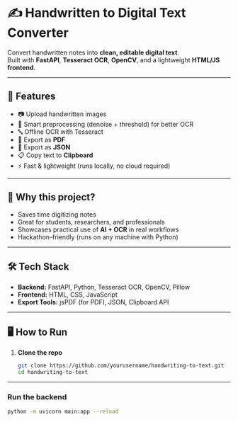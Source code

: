 # ✍️ Handwritten to Digital Text Converter

Convert handwritten notes into **clean, editable digital text**.  
Built with **FastAPI**, **Tesseract OCR**, **OpenCV**, and a lightweight **HTML/JS frontend**.  

---

## 🚀 Features
- 📷 Upload handwritten images
- 🧹 Smart preprocessing (denoise + threshold) for better OCR
- 🔤 Offline OCR with Tesseract
- 📄 Export as **PDF**
- 💾 Export as **JSON**
- 📋 Copy text to **Clipboard**
- ⚡ Fast & lightweight (runs locally, no cloud required)

---

## 🎯 Why this project?
- Saves time digitizing notes
- Great for students, researchers, and professionals
- Showcases practical use of **AI + OCR** in real workflows
- Hackathon-friendly (runs on any machine with Python)

---

## 🛠️ Tech Stack
- **Backend:** FastAPI, Python, Tesseract OCR, OpenCV, Pillow  
- **Frontend:** HTML, CSS, JavaScript  
- **Export Tools:** jsPDF (for PDF), JSON, Clipboard API  

---

## 🖥️ How to Run

1. **Clone the repo**
   ```bash
   git clone https://github.com/yourusername/handwriting-to-text.git
   cd handwriting-to-text

---

### Run the backend
```bash
python -m uvicorn main:app --reload
